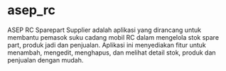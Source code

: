# asep_rc

ASEP RC Sparepart Supplier adalah aplikasi yang dirancang untuk membantu pemasok suku cadang mobil RC dalam mengelola stok spare part, produk jadi dan penjualan. Aplikasi ini menyediakan fitur untuk menambah, mengedit, menghapus, dan melihat detail stok, produk dan penjualan dengan mudah.
